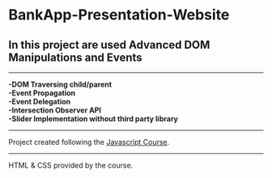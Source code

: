 # BankApp-Presentation-Website

## In this project are used Advanced DOM Manipulations and Events
--------------
**-DOM Traversing child/parent**<br >
**-Event Propagation**<br >
**-Event Delegation**<br >
**-Intersection Observer API**<br >
**-Slider Implementation without third party library**

--------------
Project created following the [Javascript Course](https://www.udemy.com/course/the-complete-javascript-course/).

--------------
HTML & CSS provided by the course.

